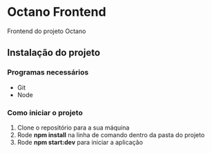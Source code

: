 # Octano Frontend

Frontend do projeto Octano

## Instalação do projeto

### Programas necessários

- Git
- Node

### Como iniciar o projeto

1. Clone o repositório para a sua máquina
2. Rode **npm install** na linha de comando dentro da pasta do projeto
3. Rode **npm start:dev** para iniciar a aplicação
